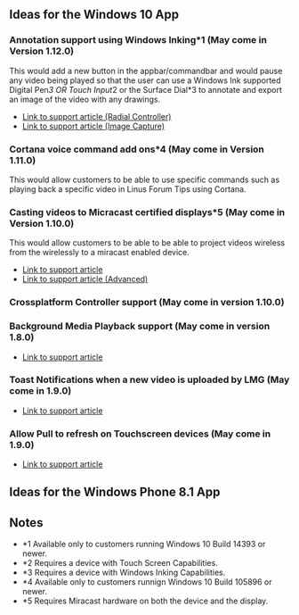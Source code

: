 ## Ideas for the Windows 10 App

### Annotation support using Windows Inking*1 (May come in Version 1.12.0)
This would add a new button in the appbar/commandbar and would pause any video being 
played so that the user can use a Windows Ink supported Digital Pen*3 OR Touch Input*2
or the Surface Dial*3 to annotate and export an image of the video with any drawings.

* [Link to support article (Radial Controller)](https://github.com/Microsoft/Windows-universal-samples/tree/master/Samples/RadialController)
* [Link to support article (Image Capture)](https://github.com/Microsoft/Windows-task-snippets/blob/1a40a94cab7db26494920f67fa3c1273698f7c8e/tasks/Capture-an-image.md)

### Cortana voice command add ons*4 (May come in Version 1.11.0)
This would allow customers to be able to use specific commands such as playing back a specific
video in Linus Forum Tips using Cortana.

### Casting videos to Micracast certified displays*5 (May come in Version 1.10.0)
This would allow customers to be able to be able to project videos wireless from the wirelessly to a miracast enabled device.
* [Link to support article](https://github.com/Microsoft/Windows-universal-samples/tree/master/Samples/BasicMediaCasting)
* [Link to support article (Advanced)](https://github.com/Microsoft/Windows-universal-samples/tree/master/Samples/AdvancedCasting)

### Crossplatform Controller support (May come in version 1.10.0)

### Background Media Playback support (May come in version 1.8.0)
* [Link to support article](https://github.com/Microsoft/Windows-universal-samples/tree/master/Samples/BackgroundMediaPlayback)

### Toast Notifications when a new video is uploaded by LMG (May come in 1.9.0)
* [Link to support article](https://github.com/Microsoft/Windows-universal-samples/tree/master/Samples/Notifications)

### Allow Pull to refresh on Touchscreen devices (May come in 1.9.0)
* [Link to support article](https://github.com/Microsoft/Windows-universal-samples/tree/master/Samples/XamlPullToRefresh)

## Ideas for the Windows Phone 8.1 App


## Notes
* *1 Available only to customers running Windows 10 Build 14393 or newer.
* *2 Requires a device with Touch Screen Capabilities.
* *3 Requires a device with Windows Inking Capabilities.
* *4 Available only to customers runnign Windows 10 Build 105896 or newer.
* *5 Requires Miracast hardware on both the device and the display.
